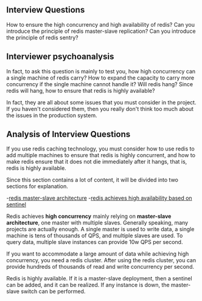 ## Interview Questions

How to ensure the high concurrency and high availability of redis? Can you introduce the principle of redis master-slave replication? Can you introduce the principle of redis sentry?

## Interviewer psychoanalysis

In fact, to ask this question is mainly to test you, how high concurrency can a single machine of redis carry? How to expand the capacity to carry more concurrency if the single machine cannot handle it? Will redis hang? Since redis will hang, how to ensure that redis is highly available?

In fact, they are all about some issues that you must consider in the project. If you haven't considered them, then you really don't think too much about the issues in the production system.

## Analysis of Interview Questions

If you use redis caching technology, you must consider how to use redis to add multiple machines to ensure that redis is highly concurrent, and how to make redis ensure that it does not die immediately after it hangs, that is, redis is highly available.

Since this section contains a lot of content, it will be divided into two sections for explanation.

-[redis master-slave architecture](/docs/high-concurrency/redis-master-slave.md)
-[redis achieves high availability based on sentinel](/docs/high-concurrency/redis-sentinel.md)

Redis achieves **high concurrency** mainly relying on **master-slave architecture**, one master with multiple slaves. Generally speaking, many projects are actually enough. A single master is used to write data, a single machine is tens of thousands of QPS, and multiple slaves are used. To query data, multiple slave instances can provide 10w QPS per second.

If you want to accommodate a large amount of data while achieving high concurrency, you need a redis cluster. After using the redis cluster, you can provide hundreds of thousands of read and write concurrency per second.

Redis is highly available. If it is a master-slave deployment, then a sentinel can be added, and it can be realized. If any instance is down, the master-slave switch can be performed.